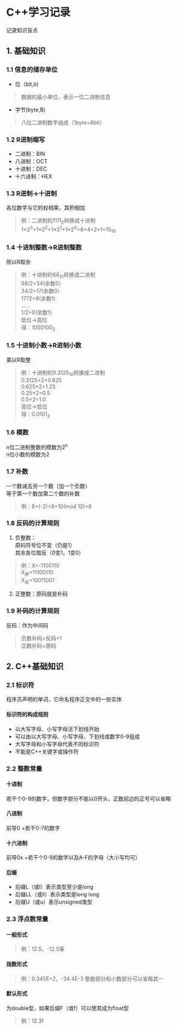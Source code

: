 # C++学习记录
记录知识盲点

## 1. 基础知识

### 1.1 信息的储存单位
* 位（bit,b)
> 数据的最小单位，表示一位二进制信息
* 字节(byte,B)
> 八位二进制数字组成（1byte=8bit）

### 1.2 R进制缩写
* 二进制：BIN
* 八进制：OCT
* 十进制：DEC
* 十六进制：HEX

### 1.3 R进制->十进制
各位数字与它的权相乘，其积相加
> 例：二进制的1111<sub>2</sub>转换成十进制  
1×2<sup>3</sup>+1×2<sup>2</sup>+1×2<sup>1</sup>+1×2<sup>0</sup>=8+4+2+1=15<sub>10</sub>

### 1.4 十进制整数->R进制整数
除以R取余
> 例：十进制的68<sub>10</sub>转换成二进制  
68/2=34(余数0）  
34/2=17(余数0）  
17?2=8(余数1）  
……  
1/2=0(余数1）  
低位->高位  
得：1000100<sub>2</sub>

### 1.5 十进制小数->R进制小数
乘以R取整
> 例：十进制的0.3125<sub>10</sub>转换成二进制  
0.3125×2=0.625  
0.625×2=1.25  
0.25×2=0.5  
0.5×2=1.0  
高位->低位  
得：0.0101<sub>2</sub>

### 1.6 模数
n位二进制整数的模数为2<sup>n</sup>  
n位小数的模数为2

### 1.7 补数
一个数减去另一个数（加一个负数）  
等于第一个数加第二个数的补数
> 例：8+(-2)=8+10(mod 12)=6

### 1.8 反码的计算规则
1. 负整数：  
原码符号位不变（仍是1）  
其余各位取反（0变1，1变0）
> 例：X=-1100110  
X<sub>原</sub>=11100110  
X<sub>反</sub>=10011001
2. 正整数：原码就是补码

### 1.9 补码的计算规则
反码：作为中间码  
> 负数补码=反码+1  
正数补码=原码

## 2. C++基础知识

### 2.1 标识符
程序员声明的单词，它命名程序正文中的一些实体

#### 标识符的构成规则
* 以大写字母、小写字母活下划线开始
* 可以由以大写字母、小写字母、下划线或数字0-9组成
* 大写字母和小写字母代表不同标识符
* 不能是C++关键字或操作符

### 2.2 整数常量

#### 十进制
若干个0-9的数字，但数字部分不能以0开头，正数前边的正号可以省略

#### 八进制
前导0 +若干0-7的数字

#### 十六进制
前导0x +若干个0-9的数字以及A-F的字母（大小写均可）

#### 后缀
* 后缀L（或l）表示类型至少是long
* 后缀LL（或ll）表示类型是long long
* 后缀U（或u）表示unsigned类型

### 2.3 浮点数常量
#### 一般形式
> 例：12.5，-12.5等

#### 指数形式
> 例：0.345E+2，-34.4E-3
> 整数部分和小数部分可以省略其一

#### 默认形式
为double型，如果后缀F（或f）可以使其成为float型
> 例：12.3f



